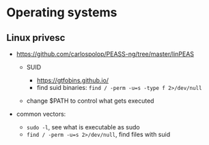 # Operating systems

## Linux privesc

- https://github.com/carlospolop/PEASS-ng/tree/master/linPEAS

  - SUID

    - https://gtfobins.github.io/
    - find suid binaries: `find / -perm -u=s -type f 2>/dev/null`

  - change $PATH to control what gets executed

- common vectors:
  - `sudo -l`, see what is executable as sudo
  - `find / -perm -u=s 2>/dev/null`, find files with suid
